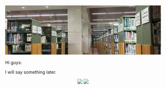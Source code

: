 ![The past](https://github.com/MatoYing/MatoYing/raw/main/banner.png)

Hi guys:

I will say something later.


<div align="center">
  <!-- height和width是联动的，你变一个另一个也会变，所以设置一个就行 -->
  <img height="137px" src="https://github-readme-stats.vercel.app/api?username=MatoYing&hide_title=true&hide_border=true&show_icons=true&line_height=21&theme=gruvbox" />
  
  <img height="137px" src="https://github-readme-stats.vercel.app/api/top-langs/?username=MatoYing&hide_title=true&hide_border=true&layout=compact&langs_count=6&theme=gruvbox" />
</div>
